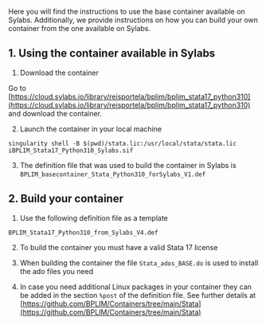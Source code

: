 Here you will find the instructions to use the base container available on Sylabs. Additionally, we provide instructions on how you can build your own container from the one available on Sylabs.

## 1. Using the container available in Sylabs

1. Download the container

Go to [https://cloud.sylabs.io/library/reisportela/bplim/bplim_stata17_python310](https://cloud.sylabs.io/library/reisportela/bplim/bplim_stata17_python310) and download the container.

2. Launch the container in your local machine

`singularity shell -B $(pwd)/stata.lic:/usr/local/stata/stata.lic iBPLIM_Stata17_Python310_Sylabs.sif`

3. The definition file that was used to build the container in Sylabs is `BPLIM_basecontainer_Stata_Python310_forSylabs_V1.def`

## 2. Build your container

1. Use the following definition file as a template

`BPLIM_Stata17_Python310_from_Sylabs_V4.def`

2. To build the container you must have a valid Stata 17 license

3. When building the container the file `Stata_ados_BASE.do` is used to install the ado files you need

4. In case you need additional Linux packages in your container they can be added in the section `%post` of the definition file. See further details at [https://github.com/BPLIM/Containers/tree/main/Stata](https://github.com/BPLIM/Containers/tree/main/Stata)